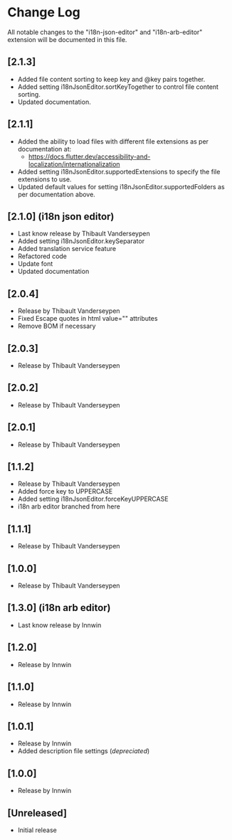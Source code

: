 # Change Log

All notable changes to the "i18n-json-editor"  and "i18n-arb-editor" extension will be documented in this file.

## [2.1.3]

- Added file content sorting to keep key and @key pairs together.
- Added setting i18nJsonEditor.sortKeyTogether to control file content sorting.
- Updated documentation.

## [2.1.1]

- Added the ability to load files with different file extensions as per documentation at:
  - <https://docs.flutter.dev/accessibility-and-localization/internationalization>
- Added setting i18nJsonEditor.supportedExtensions to specify the file extensions to use.
- Updated default values for setting i18nJsonEditor.supportedFolders as per documentation above.

## [2.1.0] (i18n json editor)

- Last know release by Thibault Vanderseypen
- Added setting i18nJsonEditor.keySeparator
- Added translation service feature
- Refactored code
- Update font
- Updated documentation

## [2.0.4]

- Release by Thibault Vanderseypen
- Fixed Escape quotes in html value="" attributes
- Remove BOM if necessary

## [2.0.3]

- Release by Thibault Vanderseypen

## [2.0.2]

- Release by Thibault Vanderseypen

## [2.0.1]

- Release by Thibault Vanderseypen

## [1.1.2]

- Release by Thibault Vanderseypen
- Added force key to UPPERCASE
- Added setting i18nJsonEditor.forceKeyUPPERCASE
- i18n arb editor branched from here

## [1.1.1]

- Release by Thibault Vanderseypen

## [1.0.0]

- Release by Thibault Vanderseypen

## [1.3.0] (i18n arb editor)

- Last know release by Innwin

## [1.2.0]

- Release by Innwin

## [1.1.0]

- Release by Innwin

## [1.0.1]

- Release by Innwin
- Added description file settings (*depreciated*)

## [1.0.0]

- Release by Innwin

## [Unreleased]

- Initial release
